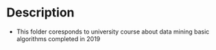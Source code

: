 #   Description
-   This folder coresponds to university course about data mining basic algorithms completed in 2019